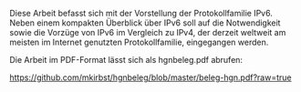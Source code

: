 Diese Arbeit befasst sich mit der Vorstellung der Protokollfamilie IPv6. 
Neben einem kompakten Überblick über IPv6 soll auf die Notwendigkeit sowie 
die Vorzüge von IPv6 im Vergleich zu IPv4, der derzeit weltweit am meisten 
im Internet genutzten Protokollfamilie, eingegangen werden.

Die Arbeit im PDF-Format lässt sich als hgnbeleg.pdf abrufen:

https://github.com/mkirbst/hgnbeleg/blob/master/beleg-hgn.pdf?raw=true
